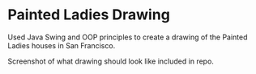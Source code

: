 # Painted Ladies Drawing

Used Java Swing and OOP principles to create a drawing of the Painted Ladies houses in San Francisco. 

Screenshot of what drawing should look like included in repo.
